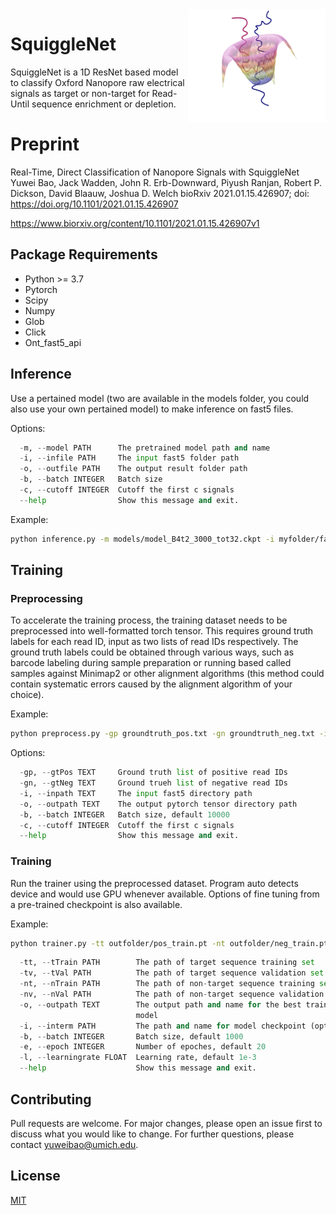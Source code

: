 <img align="right" width="220" height="180" src="imgs/SquiggleNet.png" alt="SquiggleNet logo"> 

# SquiggleNet

SquiggleNet is a 1D ResNet based model to classify Oxford Nanopore raw electrical signals as target or non-target for Read-Until sequence enrichment or depletion. 

# Preprint
Real-Time, Direct Classification of Nanopore Signals with SquiggleNet
Yuwei Bao, Jack Wadden, John R. Erb-Downward, Piyush Ranjan, Robert P. Dickson, David Blaauw, Joshua D. Welch
bioRxiv 2021.01.15.426907; doi: https://doi.org/10.1101/2021.01.15.426907

https://www.biorxiv.org/content/10.1101/2021.01.15.426907v1

## Package Requirements

- Python >= 3.7
- Pytorch
- Scipy
- Numpy
- Glob
- Click
- Ont_fast5_api



## Inference
Use a pertained model (two are available in the models folder, you could also use your own pertained model) to make inference on fast5 files.

Options:
```python
  -m, --model PATH      The pretrained model path and name
  -i, --infile PATH     The input fast5 folder path
  -o, --outfile PATH    The output result folder path
  -b, --batch INTEGER   Batch size
  -c, --cutoff INTEGER  Cutoff the first c signals
  --help                Show this message and exit.
```

Example:
```bash
python inference.py -m models/model_B4t2_3000_tot32.ckpt -i myfolder/fast5 -o outfolder
```

## Training

### Preprocessing
To accelerate the training process, the training dataset needs to be preprocessed into well-formatted torch tensor. This requires ground truth labels for each read ID, input as two lists of read IDs respectively. The ground truth labels could be obtained through various ways, such as barcode labeling during sample preparation or running based called samples against Minimap2 or other alignment algorithms (this method could contain systematic errors caused by the alignment algorithm of your choice). 

Example:
```bash
python preprocess.py -gp groundtruth_pos.txt -gn groundtruth_neg.txt -i myfolder/fast5 -o outfolder
```

Options:
```python
  -gp, --gtPos TEXT     Ground truth list of positive read IDs
  -gn, --gtNeg TEXT     Ground trueh list of negative read IDs
  -i, --inpath TEXT     The input fast5 directory path
  -o, --outpath TEXT    The output pytorch tensor directory path
  -b, --batch INTEGER   Batch size, default 10000
  -c, --cutoff INTEGER  Cutoff the first c signals
  --help                Show this message and exit.
```

### Training
Run the trainer using the preprocessed dataset. Program auto detects device and would use GPU whenever available. Options of fine tuning from a pre-trained checkpoint is also available.

Example:
```bash
python trainer.py -tt outfolder/pos_train.pt -nt outfolder/neg_train.pt -tv outfolder/pos_val.pt -nv outfolder/neg_val.pt -o trainedModel.ckpt
```

```python
  -tt, --tTrain PATH        The path of target sequence training set
  -tv, --tVal PATH          The path of target sequence validation set
  -nt, --nTrain PATH        The path of non-target sequence training set
  -nv, --nVal PATH          The path of non-target sequence validation set
  -o, --outpath TEXT        The output path and name for the best trained
                            model
  -i, --interm PATH         The path and name for model checkpoint (optional)
  -b, --batch INTEGER       Batch size, default 1000
  -e, --epoch INTEGER       Number of epoches, default 20
  -l, --learningrate FLOAT  Learning rate, default 1e-3
  --help                    Show this message and exit.
```

## Contributing
Pull requests are welcome. For major changes, please open an issue first to discuss what you would like to change. For further questions, please contact yuweibao@umich.edu.


## License
[MIT](https://choosealicense.com/licenses/mit/)
